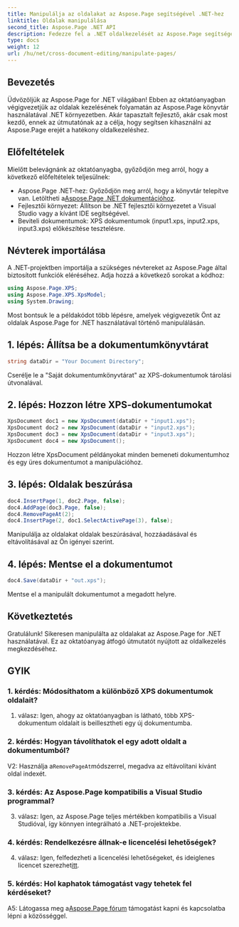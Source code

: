 ```yaml
---
title: Manipulálja az oldalakat az Aspose.Page segítségével .NET-hez
linktitle: Oldalak manipulálása
second_title: Aspose.Page .NET API
description: Fedezze fel a .NET oldalkezelését az Aspose.Page segítségével, amely egy hatékony könyvtár az XPS-dokumentumok kezelésére. Kövesse lépésről lépésre útmutatónkat a hatékony eredmények érdekében.
type: docs
weight: 12
url: /hu/net/cross-document-editing/manipulate-pages/
---
```

## Bevezetés

Üdvözöljük az Aspose.Page for .NET világában! Ebben az oktatóanyagban végigvezetjük az oldalak kezelésének folyamatán az Aspose.Page könyvtár használatával .NET környezetben. Akár tapasztalt fejlesztő, akár csak most kezdő, ennek az útmutatónak az a célja, hogy segítsen kihasználni az Aspose.Page erejét a hatékony oldalkezeléshez.

## Előfeltételek

Mielőtt belevágnánk az oktatóanyagba, győződjön meg arról, hogy a következő előfeltételek teljesülnek:

-  Aspose.Page .NET-hez: Győződjön meg arról, hogy a könyvtár telepítve van. Letöltheti a[Aspose.Page .NET dokumentációhoz](https://reference.aspose.com/page/net/).
- Fejlesztői környezet: Állítson be .NET fejlesztői környezetet a Visual Studio vagy a kívánt IDE segítségével.
- Beviteli dokumentumok: XPS dokumentumok (input1.xps, input2.xps, input3.xps) előkészítése tesztelésre.

## Névterek importálása

A .NET-projektben importálja a szükséges névtereket az Aspose.Page által biztosított funkciók eléréséhez. Adja hozzá a következő sorokat a kódhoz:

```csharp
using Aspose.Page.XPS;
using Aspose.Page.XPS.XpsModel;
using System.Drawing;
```

Most bontsuk le a példakódot több lépésre, amelyek végigvezetik Önt az oldalak Aspose.Page for .NET használatával történő manipulálásán.

## 1. lépés: Állítsa be a dokumentumkönyvtárat

```csharp
string dataDir = "Your Document Directory";
```

Cserélje le a "Saját dokumentumkönyvtárat" az XPS-dokumentumok tárolási útvonalával.

## 2. lépés: Hozzon létre XPS-dokumentumokat

```csharp
XpsDocument doc1 = new XpsDocument(dataDir + "input1.xps");
XpsDocument doc2 = new XpsDocument(dataDir + "input2.xps");
XpsDocument doc3 = new XpsDocument(dataDir + "input3.xps");
XpsDocument doc4 = new XpsDocument();
```

Hozzon létre XpsDocument példányokat minden bemeneti dokumentumhoz és egy üres dokumentumot a manipulációhoz.

## 3. lépés: Oldalak beszúrása

```csharp
doc4.InsertPage(1, doc2.Page, false);
doc4.AddPage(doc3.Page, false);
doc4.RemovePageAt(2);
doc4.InsertPage(2, doc1.SelectActivePage(3), false);
```

Manipulálja az oldalakat oldalak beszúrásával, hozzáadásával és eltávolításával az Ön igényei szerint.

## 4. lépés: Mentse el a dokumentumot

```csharp
doc4.Save(dataDir + "out.xps");
```

Mentse el a manipulált dokumentumot a megadott helyre.

## Következtetés

Gratulálunk! Sikeresen manipulálta az oldalakat az Aspose.Page for .NET használatával. Ez az oktatóanyag átfogó útmutatót nyújtott az oldalkezelés megkezdéséhez.

## GYIK

### 1. kérdés: Módosíthatom a különböző XPS dokumentumok oldalait?

1. válasz: Igen, ahogy az oktatóanyagban is látható, több XPS-dokumentum oldalait is beillesztheti egy új dokumentumba.

### 2. kérdés: Hogyan távolíthatok el egy adott oldalt a dokumentumból?

 V2: Használja a`RemovePageAt`módszerrel, megadva az eltávolítani kívánt oldal indexét.

### 3. kérdés: Az Aspose.Page kompatibilis a Visual Studio programmal?

3. válasz: Igen, az Aspose.Page teljes mértékben kompatibilis a Visual Studióval, így könnyen integrálható a .NET-projektekbe.

### 4. kérdés: Rendelkezésre állnak-e licencelési lehetőségek?

 4. válasz: Igen, felfedezheti a licencelési lehetőségeket, és ideiglenes licencet szerezhet[itt](https://purchase.aspose.com/temporary-license/).

### 5. kérdés: Hol kaphatok támogatást vagy tehetek fel kérdéseket?

 A5: Látogassa meg a[Aspose.Page fórum](https://forum.aspose.com/c/page/39) támogatást kapni és kapcsolatba lépni a közösséggel.